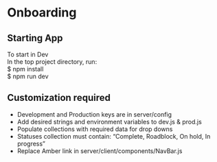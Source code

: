 # Onboarding

<h2>Starting App</h2>
To start in Dev</br>
In the top project directory, run:</br>
$ npm install</br>
$ npm run dev</br>

<h2>Customization required</h2>
<ul>
<li>Development and Production keys are in server/config</li>
<li>Add desired strings and environment variables to dev.js & prod.js</li>
<li>Populate collections with required data for drop downs</li>
<li>Statuses collection must contain: “Complete, Roadblock, On hold, In progress”</li>
<li>Replace Amber link in server/client/components/NavBar.js</li>
</ul>
